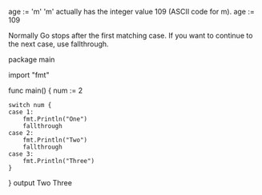  age := 'm'
 'm' actually has the integer value 109 (ASCII code for m).
 age := 109


 Normally Go stops after the first matching case.
If you want to continue to the next case, use fallthrough.

package main

import "fmt"

func main() {
    num := 2

    switch num {
    case 1:
        fmt.Println("One")
        fallthrough
    case 2:
        fmt.Println("Two")
        fallthrough
    case 3:
        fmt.Println("Three")
    }
}
output
Two
Three